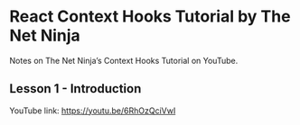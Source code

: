 # React Context Hooks Tutorial by The Net Ninja

Notes on The Net Ninja’s Context Hooks Tutorial on YouTube.

## Lesson 1  - Introduction

YouTube link: https://youtu.be/6RhOzQciVwI